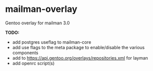 # mailman-overlay
Gentoo overlay for mailman 3.0

**TODO:**
* add postgres useflag to mailman-core
* add use flags to the meta package to enable/disable the various components
* add to https://api.gentoo.org/overlays/repositories.xml for layman
* add openrc script(s)
